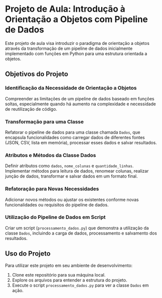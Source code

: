 # Projeto de Aula: Introdução à Orientação a Objetos com Pipeline de Dados

Este projeto de aula visa introduzir o paradigma de orientação a objetos através da transformação de um pipeline de dados inicialmente implementado com funções em Python para uma estrutura orientada a objetos.

## Objetivos do Projeto

### Identificação da Necessidade de Orientação a Objetos

Compreender as limitações de um pipeline de dados baseado em funções soltas, especialmente quando há aumento na complexidade e necessidade de reutilização de código.

### Transformação para uma Classe

Refatorar o pipeline de dados para uma classe chamada `Dados`, que encapsula funcionalidades como carregar dados de diferentes fontes (JSON, CSV, lista em memória), processar esses dados e salvar resultados.

### Atributos e Métodos da Classe Dados

Definir atributos como `dados`, `nome_colunas` e `quantidade_linhas`. Implementar métodos para leitura de dados, renomear colunas, realizar junção de dados, transformar e salvar dados em um formato final.

### Refatoração para Novas Necessidades

Adicionar novos métodos ou ajustar os existentes conforme novas funcionalidades ou requisitos do pipeline de dados.

### Utilização do Pipeline de Dados em Script

Criar um script (`processamento_dados.py`) que demonstra a utilização da classe `Dados`, incluindo a carga de dados, processamento e salvamento dos resultados.

## Uso do Projeto

Para utilizar este projeto em seu ambiente de desenvolvimento:

1. Clone este repositório para sua máquina local.
2. Explore os arquivos para entender a estrutura do projeto.
3. Execute o script `processamento_dados.py` para ver a classe `Dados` em ação.

